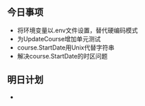 ## 今日事项
* 将环境变量以.env文件设置，替代硬编码模式
* 为UpdateCourse增加单元测试
* course.StartDate用Unix代替字符串
* 解决course.StartDate的时区问题
## 明日计划
* 